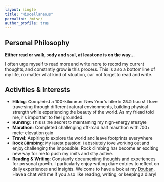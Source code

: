 ```yaml
---
layout: single
title: "Miscellaneous"
permalink: /misc/
author_profile: true
---
```


## Personal Philosophy

**Either read or walk, body and soul, at least one is on the way...** 

I often urge myself to read more and write more to record my current thoughts, and constantly grow in this process. This is also a bottom line of my life, no matter what kind of situation, can not forget to read and write.



## Activities & Interests

- **Hiking**: Completed a 100-kilometer New Year's hike in 28.5 hours! I love traversing through different natural environments, building physical strength while experiencing the beauty of the world. As my friend told me, it's important to feel grounded.
- **Running**: This is the secret to maintaining my high-energy lifestyle
- **Marathon**: Completed challenging off-road half marathon with 700+ meter elevation gain
- **Travel**: Aspiring to explore the world and leave footprints everywhere
- **Rock Climbing**: My latest passion! I absolutely love working out and enjoy challenging the impossible. Rock climbing has become an exciting new way for me to push my limits and stay active.
- **Reading & Writing**: Constantly documenting thoughts and experiences for personal growth. I particularly enjoy writing diary entries to reflect on daily experiences and insights. Welcome to have a look at my [Douban](https://www.douban.com/people/191702958/?_i=9383801Hz3StRb). Have a chat with me if you also like reading, writing, or keeping a diary!

